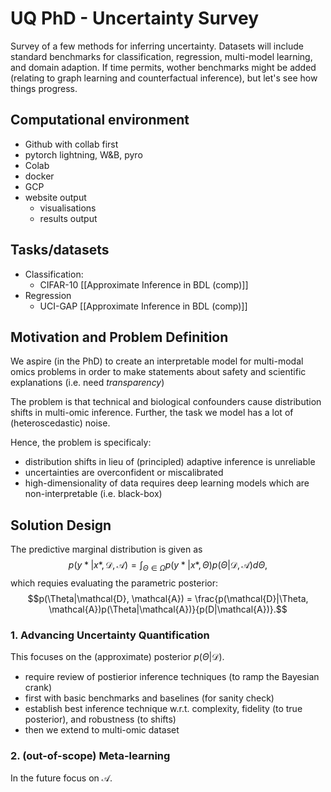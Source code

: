 # UQ PhD - Uncertainty Survey
Survey of a few methods for inferring uncertainty. Datasets will include standard benchmarks for classification, regression, multi-model learning, and domain adaption. If time permits, wother benchmarks might be added (relating to graph learning and counterfactual inference), but let's see how things progress.

## Computational environment
-   Github with collab first
-   pytorch lightning, W&B, pyro
-   Colab 
-   docker
-   GCP 
-   website output
	-   visualisations
	-   results output

## Tasks/datasets
-   Classification:
	-   CIFAR-10 [[Approximate Inference in BDL (comp)]]
-   Regression
	-   UCI-GAP [[Approximate Inference in BDL (comp)]]

## Motivation and Problem Definition
We aspire (in the PhD) to create an interpretable model for multi-modal omics problems in order to make statements about safety and scientific explanations (i.e. need *transparency*) 

The problem is that technical and biological confounders cause distribution shifts in multi-omic inference. Further, the task we model has a lot of (heteroscedastic) noise.

Hence, the problem is specificaly:
- distribution shifts in lieu of (principled) adaptive inference is unreliable
- uncertainties are overconfident or miscalibrated
- high-dimensionality of data requires deep learning models which are non-interpretable (i.e. black-box)

## Solution Design

The predictive marginal distribution is given as
$$p(y*|x*, \mathcal{D}, \mathcal{A}) = \int_{\Theta \in \Omega}{p(y*|x*,\Theta)p(\Theta|\mathcal{D}, \mathcal{A})} d\Theta,$$
which requies evaluating the parametric posterior:
$$p(\Theta|\mathcal{D}, \mathcal{A}) = \frac{p(\mathcal{D}|\Theta, \mathcal{A})p(\Theta|\mathcal{A})}{p(D|\mathcal{A})}.$$
### 1. Advancing Uncertainty Quantification 
This focuses on the (approximate) posterior $p(\Theta|\mathcal{D})$.

- require review of postierior inference techniques (to ramp the Bayesian crank)
- first with basic benchmarks and baselines (for sanity check)
- establish best inference technique w.r.t. complexity, fidelity (to true posterior), and robustness (to shifts)
- then we extend to multi-omic dataset 

### 2. (out-of-scope) Meta-learning
In the future focus on $\mathcal{A}$.
